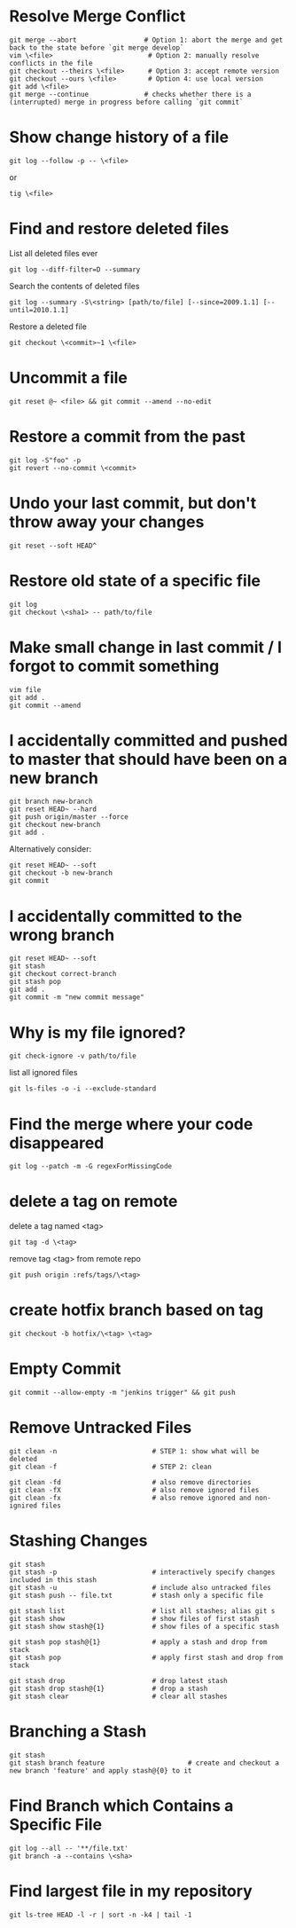 # Resolve Merge Conflict

    git merge --abort                 # Option 1: abort the merge and get back to the state before `git merge develop`
    vim \<file>                        # Option 2: manually resolve conflicts in the file
    git checkout --theirs \<file>      # Option 3: accept remote version
    git checkout --ours \<file>        # Option 4: use local version
    git add \<file>
    git merge --continue              # checks whether there is a (interrupted) merge in progress before calling `git commit`


# Show change history of a file

    git log --follow -p -- \<file>

  or

    tig \<file>


# Find and restore deleted files

  List all deleted files ever

    git log --diff-filter=D --summary

  Search the contents of deleted files

    git log --summary -S\<string> [path/to/file] [--since=2009.1.1] [--until=2010.1.1]

  Restore a deleted file

    git checkout \<commit>~1 \<file>


# Uncommit a file

    git reset @~ <file> && git commit --amend --no-edit


# Restore a commit from the past

    git log -S"foo" -p
    git revert --no-commit \<commit>


# Undo your last commit, but don't throw away your changes

    git reset --soft HEAD^


# Restore old state of a specific file

    git log
    git checkout \<sha1> -- path/to/file


# Make small change in last commit / I forgot to commit something

    vim file
    git add .
    git commit --amend


# I accidentally committed and pushed to master that should have been on a new branch

    git branch new-branch
    git reset HEAD~ --hard
    git push origin/master --force
    git checkout new-branch
    git add .

  Alternatively consider:

    git reset HEAD~ --soft
    git checkout -b new-branch
    git commit


# I accidentally committed to the wrong branch

    git reset HEAD~ --soft
    git stash
    git checkout correct-branch
    git stash pop
    git add .
    git commit -m "new commit message"


# Why is my file ignored?

    git check-ignore -v path/to/file

  list all ignored files

    git ls-files -o -i --exclude-standard


# Find the merge where your code disappeared

    git log --patch -m -G regexForMissingCode


# delete a tag on remote

  delete a tag named \<tag>

    git tag -d \<tag>

  remove tag \<tag> from remote repo

    git push origin :refs/tags/\<tag>


# create hotfix branch based on tag

    git checkout -b hotfix/\<tag> \<tag>


# Empty Commit

    git commit --allow-empty -m "jenkins trigger" && git push


# Remove Untracked Files

    git clean -n                        # STEP 1: show what will be deleted
    git clean -f                        # STEP 2: clean

    git clean -fd                       # also remove directories
    git clean -fX                       # also remove ignored files
    git clean -fx                       # also remove ignored and non-ignired files


# Stashing Changes

    git stash
    git stash -p                        # interactively specify changes included in this stash
    git stash -u                        # include also untracked files
    git stash push -- file.txt          # stash only a specific file

    git stash list                      # list all stashes; alias git s
    git stash show                      # show files of first stash
    git stash show stash@{1}            # show files of a specific stash

    git stash pop stash@{1}             # apply a stash and drop from stack
    git stash pop                       # apply first stash and drop from stack

    git stash drop                      # drop latest stash
    git stash drop stash@{1}            # drop a stash
    git stash clear                     # clear all stashes


# Branching a Stash

    git stash
    git stash branch feature                     # create and checkout a new branch 'feature' and apply stash@{0} to it


# Find Branch which Contains a Specific File

    git log --all -- '**/file.txt'
    git branch -a --contains \<sha>


# Find largest file in my repository

    git ls-tree HEAD -l -r | sort -n -k4 | tail -1

